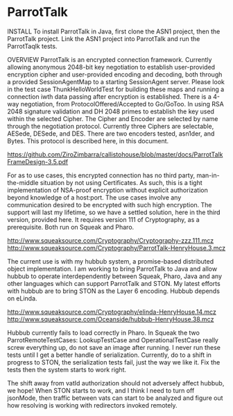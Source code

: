 # ParrotTalk

INSTALL
To install ParrotTalk in Java, first clone the ASN1 project, then the ParrotTalk project. Link the ASN1 project into ParrotTalk and run the ParrotTaqlk tests.

OVERVIEW
ParrotTalk is an encrypted connection framework. Currently allowing anonymous 2048-bit key negotiation to establish user-provided encryption cipher and user-provided encoding and decoding, both through a provided SessionAgentMap to a starting SessionAgent server. Please look in the test case ThunkHelloWorldTest for building these maps and running a connection iwth data passing after encryption is established. There is a 4-way negotiation, from ProtocolOffered/Accepted to Go/GoToo. In using RSA 2048 signature validation and DH 2048 primes to establish the key used within the selected Cipher. The Cipher and Encoder are selected by name through the negotiation protocol. Currently three Ciphers are selectable, AESede, DESede, and DES. There are two encoders tested, asn1der, and Bytes. This protocol is described here, in this document.

https://github.com/ZiroZimbarra/callistohouse/blob/master/docs/ParrotTalkFrameDesign-3.5.pdf

For as to use cases, this encrypted connection has no third party, man-in-the-middle situation by not using Certificates. As such, this is a tight implementation of NSA-proof encryption without explicit authorization beyond knowledge of a host:port. The use cases involve any communication desired to be encrypted with such high encryption. The support will last my lifetime, so we have a settled solution, here in the third version, provided here. It requires version 111 of Cryptography, as a prerequisite. Both run on Squeak and Pharo.

http://www.squeaksource.com/Cryptography/Cryptography-zzz.111.mcz
http://www.squeaksource.com/Cryptography/ParrotTalk-HenryHouse.3.mcz

The current use is with my hubbub system, a promise-based distributed object implementation. I am working to bring ParrotTalk to Java and allow hubbub to operate interdependently between Squeak, Pharo, Java and any other languages which can support ParrotTalk and STON. My latest efforts with hubbub are to bring STON as the Layer 6 encoding. Hubbub depends on eLinda.

http://www.squeaksource.com/Cryptography/elinda-HenryHouse.14.mcz
http://www.squeaksource.com/Oceanside/hubbub-HenryHouse.38.mcz

Hubbub currently fails to load correctly in Pharo. In Squeak the two ParrotRemoteTestCases: LookupTestCase and OperationalTestCase really screw everything up, do not save an image after running. I never run these tests until I get a better handle of serialization. Currently, do to a shift in progress to STON, the serialization tests fail, just the way we like it. Fix the tests then the system starts to work right.

The shift away from vatId authorization should not adversely affect hubbub, we hope! When STON starts to work, and I think I need to turn off jsonMode, then traffic between vats can start to be analyzed and figure out how resolving is working with redirectors invoked remotely.

